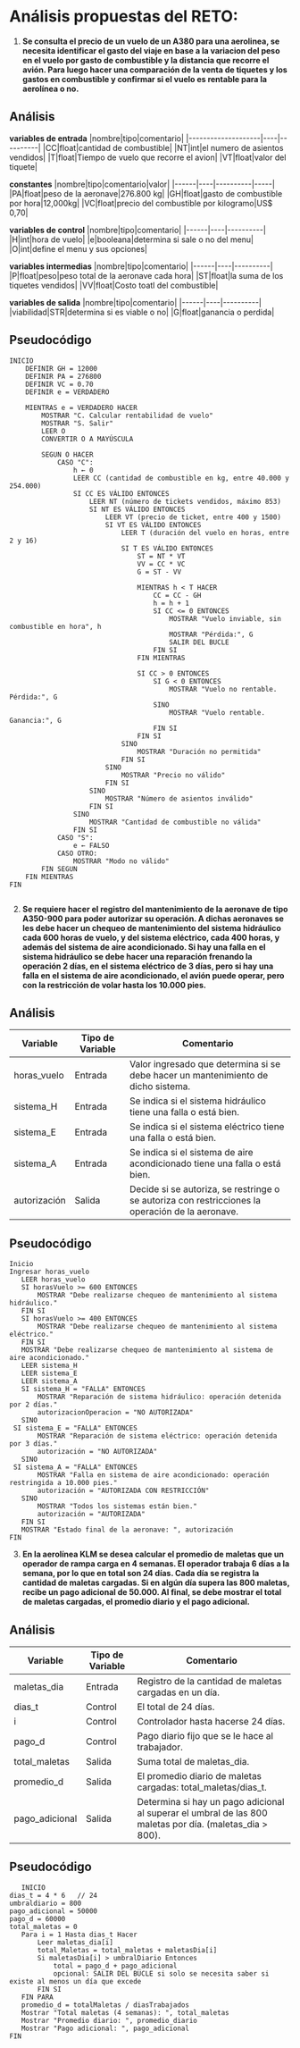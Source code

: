 # Análisis propuestas del RETO:

1. **Se consulta el precio de un vuelo de un A380 para una aerolinea, se necesita identificar el gasto del viaje en base a la variacion del peso en el vuelo por gasto de combustible y la distancia que recorre el avión. Para luego hacer una comparación de la venta de tiquetes y los gastos en combustible y confirmar si el vuelo es rentable para la aerolínea o no.**

## Análisis

**variables de entrada**
|nombre|tipo|comentario|
|--------------------|----|----------|
|CC|float|cantidad de combustible|
|NT|int|el numero de asientos vendidos|
|T|float|Tiempo de vuelo que recorre el avion|
|VT|float|valor del tiquete|

**constantes**
|nombre|tipo|comentario|valor|
|------|----|----------|-----|
|PA|float|peso de la aeronave|276.800 kg|
|GH|float|gasto de combustible por hora|12,000kg|
|VC|float|precio del combustible por kilogramo|US$ 0,70|

**variables de control**
|nombre|tipo|comentario|
|------|----|----------|
|H|int|hora de vuelo|
|e|booleana|determina si sale o no del menu|
|O|int|define el menu y sus opciones|

**variables intermedias**
|nombre|tipo|comentario|
|------|----|----------|
|P|float|peso|peso total de la aeronave cada hora|
|ST|float|la suma de los tiquetes vendidos|
|VV|float|Costo toatl del combustible|

**variables de salida**
|nombre|tipo|comentario|
|------|----|----------|
|viabilidad|STR|determina si es viable o no|
|G|float|ganancia o perdida|

## Pseudocódigo
```
INICIO
    DEFINIR GH = 12000        
    DEFINIR PA = 276800       
    DEFINIR VC = 0.70         
    DEFINIR e = VERDADERO

    MIENTRAS e = VERDADERO HACER
        MOSTRAR "C. Calcular rentabilidad de vuelo"
        MOSTRAR "S. Salir"
        LEER O
        CONVERTIR O A MAYÚSCULA

        SEGUN O HACER
            CASO "C":
                h ← 0
                LEER CC (cantidad de combustible en kg, entre 40.000 y 254.000)
                SI CC ES VÁLIDO ENTONCES
                    LEER NT (número de tickets vendidos, máximo 853)
                    SI NT ES VÁLIDO ENTONCES
                        LEER VT (precio de ticket, entre 400 y 1500)
                        SI VT ES VÁLIDO ENTONCES
                            LEER T (duración del vuelo en horas, entre 2 y 16)
                            SI T ES VÁLIDO ENTONCES
                                ST = NT * VT             
                                VV = CC * VC              
                                G = ST - VV               

                                MIENTRAS h < T HACER
                                    CC = CC - GH         
                                    h = h + 1
                                    SI CC <= 0 ENTONCES
                                        MOSTRAR "Vuelo inviable, sin combustible en hora", h
                                        MOSTRAR "Pérdida:", G
                                        SALIR DEL BUCLE
                                    FIN SI
                                FIN MIENTRAS

                                SI CC > 0 ENTONCES
                                    SI G < 0 ENTONCES
                                        MOSTRAR "Vuelo no rentable. Pérdida:", G
                                    SINO
                                        MOSTRAR "Vuelo rentable. Ganancia:", G
                                    FIN SI
                                FIN SI
                            SINO
                                MOSTRAR "Duración no permitida"
                            FIN SI
                        SINO
                            MOSTRAR "Precio no válido"
                        FIN SI
                    SINO
                        MOSTRAR "Número de asientos inválido"
                    FIN SI
                SINO
                    MOSTRAR "Cantidad de combustible no válida"
                FIN SI
            CASO "S":
                e ← FALSO
            CASO OTRO:
                MOSTRAR "Modo no válido"
        FIN SEGUN
    FIN MIENTRAS
FIN
    

```

2. **Se requiere hacer el registro del mantenimiento de la aeronave de tipo A350-900 para poder autorizar su operación. A dichas aeronaves se les debe hacer un chequeo de mantenimiento del sistema hidráulico cada 600 horas de vuelo, y del sistema eléctrico, cada 400 horas, y además del sistema de aire acondicionado. Si hay una falla en el sistema hidráulico se debe hacer una reparación frenando la operación 2 días, en el sistema eléctrico de 3 días, pero si hay una falla en el sistema de aire acondicionado, el avión puede operar, pero con la restricción de volar hasta los 10.000 pies.**

## Análisis

| Variable | Tipo de Variable | Comentario |
|----------|------------------|------------|
|horas_vuelo |Entrada |Valor ingresado que determina si se debe hacer un mantenimiento de dicho sistema. |
|sistema_H |Entrada |Se indica si el sistema hidráulico tiene una falla o está bien. |
|sistema_E |Entrada |Se indica si el sistema eléctrico tiene una falla o está bien. |
|sistema_A |Entrada |Se indica si el sistema de aire acondicionado tiene una falla o está bien. |
|autorización |Salida | Decide si se autoriza, se restringe o se autoriza con restricciones la operación de la aeronave. |

## Pseudocódigo
```
Inicio
Ingresar horas_vuelo 
   LEER horas_vuelo
   SI horasVuelo >= 600 ENTONCES
       MOSTRAR "Debe realizarse chequeo de mantenimiento al sistema hidráulico."
   FIN SI
   SI horasVuelo >= 400 ENTONCES
       MOSTRAR "Debe realizarse chequeo de mantenimiento al sistema eléctrico."
   FIN SI
   MOSTRAR "Debe realizarse chequeo de mantenimiento al sistema de aire acondicionado."
   LEER sistema_H   
   LEER sistema_E   
   LEER sistema_A   
   SI sistema_H = "FALLA" ENTONCES
       MOSTRAR "Reparación de sistema hidráulico: operación detenida por 2 días."
       autorizacionOperacion = "NO AUTORIZADA"
   SINO
 SI sistema_E = "FALLA" ENTONCES
       MOSTRAR "Reparación de sistema eléctrico: operación detenida por 3 días."
       autorización = "NO AUTORIZADA"
   SINO
 SI sistema_A = "FALLA" ENTONCES
       MOSTRAR "Falla en sistema de aire acondicionado: operación restringida a 10.000 pies."
       autorización = "AUTORIZADA CON RESTRICCIÓN"
   SINO
       MOSTRAR "Todos los sistemas están bien."
       autorización = "AUTORIZADA"
   FIN SI
   MOSTRAR "Estado final de la aeronave: ", autorización
FIN
```


3. **En la aerolínea KLM se desea calcular el promedio de maletas que un operador de rampa carga en 4 semanas. El operador trabaja 6 días a la semana, por lo que en total son 24 días. Cada día se registra la cantidad de maletas cargadas. Si en algún día supera las 800 maletas, recibe un pago adicional de 50.000. Al final, se debe mostrar el total de maletas cargadas, el promedio diario y el pago adicional.**

## Análisis

| Variable | Tipo de Variable | Comentario |
|----------|------------------|------------|
|maletas_dia |Entrada |Registro de la cantidad de maletas cargadas en un día. |
|dias_t |Control |El total de 24 días. |
|i |Control |Controlador hasta hacerse 24 días. |
|pago_d |Control | Pago diario fijo que se le hace al trabajador. |
|total_maletas |Salida |Suma total de maletas_dia. |
|promedio_d |Salida |El promedio diario de maletas cargadas: total_maletas/dias_t. |
|pago_adicional |Salida |Determina si hay un pago adicional al superar el umbral de las 800 maletas por día. (maletas_dia > 800). |

## Pseudocódigo
```
   INICIO
dias_t = 4 * 6   // 24
umbraldiario = 800
pago_adicional = 50000
pago_d = 60000
total_maletas = 0
   Para i = 1 Hasta dias_t Hacer
       Leer maletas_dia[i]
       total_Maletas = total_maletas + maletasDia[i]
       Si maletasDia[i] > umbralDiario Entonces
           total = pago_d + pago_adicional
           opcional: SALIR DEL BUCLE si solo se necesita saber si existe al menos un día que excede
       FIN SI
   FIN PARA
   promedio_d = totalMaletas / diasTrabajados
   Mostrar "Total maletas (4 semanas): ", total_maletas
   Mostrar "Promedio diario: ", promedio_diario
   Mostrar "Pago adicional: ", pago_adicional
FIN
```



